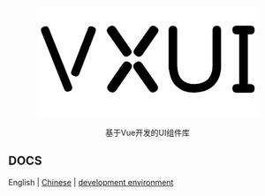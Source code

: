 <p align="center">
  <img src="./logo.png" />
</p>
<p align="center">
  基于Vue开发的UI组件库
</p>

## DOCS

English | [Chinese](https://github.com/PingTouG/vxui/blob/master/README.zn-CN.md) | [development environment](https://github.com/PingTouG/vxui/blob/master/development-environment.md)
